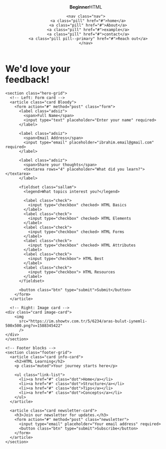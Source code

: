 <!DOCTYPE html>
<html lang="az">
<head>
  <meta charset="utf-8" />
  <meta name="viewport" content="width=device-width, initial-scale=1" />
  <title>PEKAKA</title>
    <link rel="stylesheet" href="ders.css" />



</head>
<body>
  <!-- Header -->
  <header class="topbar">
    <div class="brand">
      <strong>Beginner</strong><span>HTML</span>
    </div>

    <nav class="nav">
      <a class="pill" href="#">home</a>
      <a class="pill" href="#">About</a>
      <a class="pill" href="#">example</a>
      <a class="pill" href="#">contact</a>
      <a class="pill pill--primary" href="#">Reach out</a>
    </nav>
  </header>

  <!-- Main -->
  <main class="container">
    <h1 class="html-kodum">We'd love your<br/>feedback!</h1>

    <section class="hero-grid">
      <!-- Left: Form card -->
      <article class="card Bloody">
        <form action="#" method="post" class="form">
          <label class="adsiz">
            <span>Full Name</span>
            <input type="text" placeholder="Enter your name" required>
          </label>

          <label class="adsiz">
            <span>Email Address</span>
            <input type="email" placeholder="ibrahim.email@gmail.com" required>
          </label>

          <label class="adsiz">
            <span>Share your thoughts</span>
            <textarea rows="4" placeholder="What did you learn?"></textarea>
          </label>

          <fieldset class="sallam">
            <legend>What topics interest you?</legend>

            <label class="check">
              <input type="checkbox" checked> HTML Basics
            </label>
            <label class="check">
              <input type="checkbox" checked> HTML Elements
            </label>
            <label class="check">
              <input type="checkbox" checked> HTML Forms
            </label>
            <label class="check">
              <input type="checkbox" checked> HTML Attributes
            </label>
            <label class="check">
              <input type="checkbox"> HTML Best
            </label>
            <label class="check">
              <input type="checkbox"> HTML Resources
            </label>
          </fieldset>

          <button class="btn" type="submit">Submit</button>
        </form>
      </article>

      <!-- Right: Image card -->
    <div class="card image-card">
        <img
          src="https://im.showtv.com.tr/5/6234/aras-bulut-iynemli-500x500.png?v=1588345422"
          />
    </div>
    </section>

    <!-- Footer blocks -->
    <section class="footer-grid">
      <article class="card info-card">
        <h2>HTML Learning</h2>
        <p class="muted">Your journey starts here</p>

        <ul class="link-list">
          <li><a href="#" class="dot">Home</a></li>
          <li><a href="#" class="dot">Structure</a></li>
          <li><a href="#" class="dot">Tips</a></li>
          <li><a href="#" class="dot">Concepts</a></li>
        </ul>
      </article>

      <article class="card newsletter-card">
        <h3>Join our newsletter for updates.</h3>
        <form action="#" method="post" class="newsletter">
          <input type="email" placeholder="Your email address" required>
          <button class="btn" type="submit">Subscribe</button>
        </form>
      </article>
    </section>
  </main>
</body>
</html>
